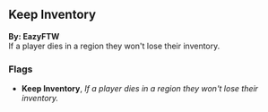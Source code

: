 ## Keep Inventory
**By: EazyFTW**<br>
If a player dies in a region they won't lose their inventory.
<br>

### Flags
* **Keep Inventory**, *If a player dies in a region they won't lose their inventory.*

